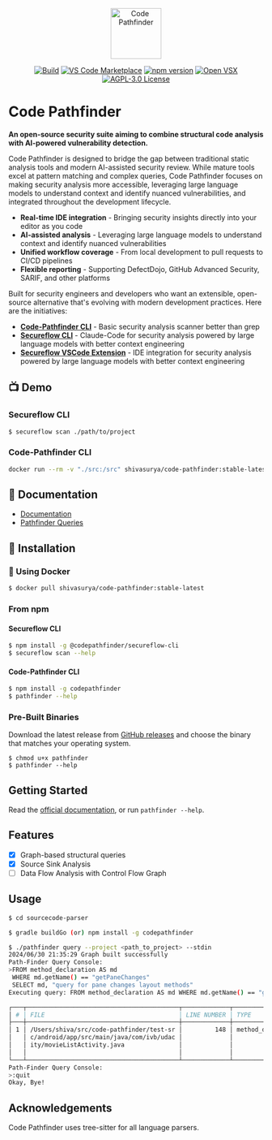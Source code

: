 <p>
<div align="center">
  <img src="./assets/cpv.png" alt="Code Pathfinder" width="100" height="100"/>
</p>


[![Build](https://github.com/shivasurya/code-pathfinder/actions/workflows/build.yml/badge.svg)](https://github.com/shivasurya/code-pathfinder/actions/workflows/build.yml)
[![VS Code Marketplace](https://img.shields.io/visual-studio-marketplace/v/codepathfinder.secureflow?label=VS%20Code&logo=visualstudiocode)](https://marketplace.visualstudio.com/items?itemName=codepathfinder.secureflow)
[![npm version](https://img.shields.io/npm/v/@codepathfinder/secureflow-cli?logo=npm)](https://www.npmjs.com/package/@codepathfinder/secureflow-cli)
[![Open VSX](https://img.shields.io/open-vsx/v/codepathfinder/secureflow?label=Open%20VSX&logo=vscodium)](https://open-vsx.org/extension/codepathfinder/secureflow)
[![AGPL-3.0 License](https://img.shields.io/github/license/shivasurya/code-pathfinder)](https://github.com/shivasurya/code-pathfinder/blob/main/LICENSE)
</div>

# Code Pathfinder 

**An open-source security suite aiming to combine structural code analysis with AI-powered vulnerability detection.**

Code Pathfinder is designed to bridge the gap between traditional static analysis tools and modern AI-assisted security review. While mature tools excel at pattern matching and complex queries, Code Pathfinder focuses on making security analysis more accessible, leveraging large language models to understand context and identify nuanced vulnerabilities, and integrated throughout the development lifecycle.

- **Real-time IDE integration** - Bringing security insights directly into your editor as you code
- **AI-assisted analysis** - Leveraging large language models to understand context and identify nuanced vulnerabilities
- **Unified workflow coverage** - From local development to pull requests to CI/CD pipelines
- **Flexible reporting** - Supporting DefectDojo, GitHub Advanced Security, SARIF, and other platforms

Built for security engineers and developers who want an extensible, open-source alternative that's evolving with modern development practices. Here are the initiatives:

- **[Code-Pathfinder CLI](https://github.com/shivasurya/code-pathfinder/releases)** - Basic security analysis scanner better than grep
- **[Secureflow CLI](https://github.com/shivasurya/code-pathfinder/tree/main/extension/secureflow/packages/secureflow-cli)** - Claude-Code for security analysis powered by large language models with better context engineering
- **[Secureflow VSCode Extension](https://github.com/shivasurya/code-pathfinder/tree/main/extension/secureflow)** - IDE integration for security analysis powered by large language models with better context engineering

## :tv: Demo

### Secureflow CLI

```bash
$ secureflow scan ./path/to/project
```

### Code-Pathfinder CLI

```bash
docker run --rm -v "./src:/src" shivasurya/code-pathfinder:stable-latest ci --project /src/code-pathfinder/test-src --ruleset cpf/java
```

## :book: Documentation

- [Documentation](https://codepathfinder.dev/)
- [Pathfinder Queries](https://github.com/shivasurya/code-pathfinder/tree/main/pathfinder-rules)


## :floppy_disk: Installation

### :whale: Using Docker

```bash
$ docker pull shivasurya/code-pathfinder:stable-latest
```

### From npm

#### Secureflow CLI

```bash
$ npm install -g @codepathfinder/secureflow-cli
$ secureflow scan --help
```

#### Code-Pathfinder CLI

```bash
$ npm install -g codepathfinder
$ pathfinder --help
```

### Pre-Built Binaries

Download the latest release from [GitHub releases](https://github.com/shivasurya/code-pathfinder/releases) and choose
the binary that matches your operating system.

```shell
$ chmod u+x pathfinder
$ pathfinder --help
```


## Getting Started
Read the [official documentation](https://codepathfinder.dev/), or run `pathfinder --help`.

## Features

- [x] Graph-based structural queries
- [x] Source Sink Analysis
- [ ] Data Flow Analysis with Control Flow Graph

## Usage

```bash
$ cd sourcecode-parser

$ gradle buildGo (or) npm install -g codepathfinder

$ ./pathfinder query --project <path_to_project> --stdin
2024/06/30 21:35:29 Graph built successfully
Path-Finder Query Console: 
>FROM method_declaration AS md 
 WHERE md.getName() == "getPaneChanges"
 SELECT md, "query for pane changes layout methods"
Executing query: FROM method_declaration AS md WHERE md.getName() == "getPaneChanges"

┌───┬──────────────────────────────────────────┬─────────────┬────────────────────┬────────────────┬──────────────────────────────────────────────────────────────┐
│ # │ FILE                                     │ LINE NUMBER │ TYPE               │ NAME           │ CODE SNIPPET                                                 │
├───┼──────────────────────────────────────────┼─────────────┼────────────────────┼────────────────┼──────────────────────────────────────────────────────────────┤
│ 1 │ /Users/shiva/src/code-pathfinder/test-sr │         148 │ method_declaration │ getPaneChanges │ protected void getPaneChanges() throws ClassCastException {  │
│   │ c/android/app/src/main/java/com/ivb/udac │             │                    │                │         mTwoPane = findViewById(R.id.movie_detail_container) │
│   │ ity/movieListActivity.java               │             │                    │                │  != null;                                                    │
│   │                                          │             │                    │                │     }                                                        │
└───┴──────────────────────────────────────────┴─────────────┴────────────────────┴────────────────┴──────────────────────────────────────────────────────────────┘
Path-Finder Query Console: 
>:quit
Okay, Bye!
```

## Acknowledgements
Code Pathfinder uses tree-sitter for all language parsers.

